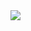 <img src="https://capsule-render.vercel.app/api?type=waving&color=gradient&height=120&section=header&text=Hi%20👋,%20I'm%20Jerickson%20Mayor&fontSize=40&animation=fadeIn&fontColor=FFFFFF" />
